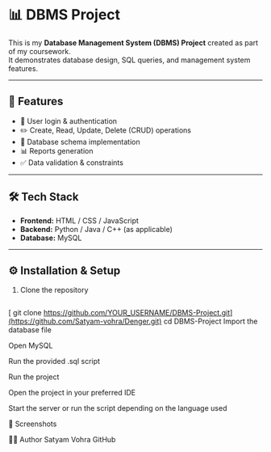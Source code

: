 # 📊 DBMS Project

This is my **Database Management System (DBMS) Project** created as part of my coursework.  
It demonstrates database design, SQL queries, and management system features.

---

## 🚀 Features
- 🔑 User login & authentication  
- ✏️ Create, Read, Update, Delete (CRUD) operations  
- 📂 Database schema implementation  
- 📊 Reports generation  
- ✅ Data validation & constraints  

---

## 🛠️ Tech Stack
- **Frontend:** HTML / CSS / JavaScript  
- **Backend:** Python / Java / C++ (as applicable)  
- **Database:** MySQL  

---

## ⚙️ Installation & Setup

1. Clone the repository  
   ```bash
[   git clone https://github.com/YOUR_USERNAME/DBMS-Project.git](https://github.com/Satyam-vohra/Denger.git)
   cd DBMS-Project
Import the database file

Open MySQL

Run the provided .sql script

Run the project

Open the project in your preferred IDE

Start the server or run the script depending on the language used

📸 Screenshots


👨‍💻 Author
Satyam Vohra
GitHub
